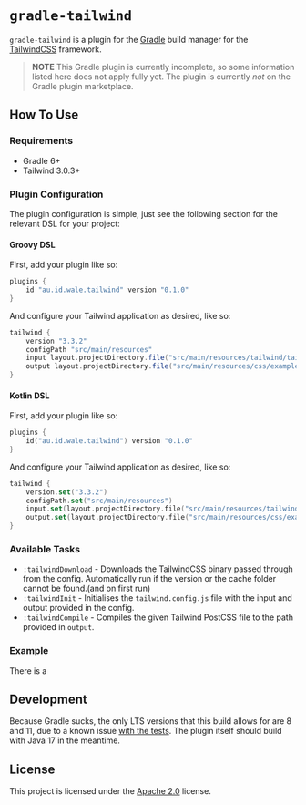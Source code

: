 # `gradle-tailwind`
`gradle-tailwind` is a plugin for the [Gradle](https://gradle.org) build manager for the [TailwindCSS](https://tailwindcss.com) framework.

> **NOTE**
> This Gradle plugin is currently incomplete, so some information listed here does not apply fully yet.
> The plugin is currently *not* on the Gradle plugin marketplace.

## How To Use
### Requirements
- Gradle 6+
- Tailwind 3.0.3+

### Plugin Configuration
The plugin configuration is simple, just see the following section for the relevant DSL for your project:

#### Groovy DSL
First, add your plugin like so:
```groovy
plugins {
    id "au.id.wale.tailwind" version "0.1.0"
}
```
And configure your Tailwind application as desired, like so:
```groovy
tailwind {
    version "3.3.2"
    configPath "src/main/resources"
    input layout.projectDirectory.file("src/main/resources/tailwind/tailwind.css")
    output layout.projectDirectory.file("src/main/resources/css/example.css")
}
```
#### Kotlin DSL
First, add your plugin like so:
```kts
plugins {
    id("au.id.wale.tailwind") version "0.1.0"
}
```
And configure your Tailwind application as desired, like so:
```kts
tailwind {
    version.set("3.3.2")
    configPath.set("src/main/resources")
    input.set(layout.projectDirectory.file("src/main/resources/tailwind/tailwind.css"))
    output.set(layout.projectDirectory.file("src/main/resources/css/example.css"))
}
```

### Available Tasks
- `:tailwindDownload` - Downloads the TailwindCSS binary passed through from the config. Automatically run if the version or the cache folder cannot be found.(and on first run)
- `:tailwindInit` - Initialises the `tailwind.config.js` file with the input and output provided in the config.
- `:tailwindCompile` - Compiles the  given Tailwind PostCSS file to the path provided in `output`.

### Example
There is a

## Development
Because Gradle sucks, the only LTS versions that this build allows for are 8 and 11, due to a known issue [with the tests](https://github.com/gradle/gradle/issues/18647). The plugin itself should build with Java 17 in the meantime.

## License
This project is licensed under the [Apache 2.0](https://github.com/wale/gradle-tailwind/blob/main/LICENSE) license.